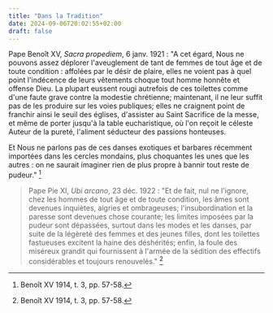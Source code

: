 ```yaml
---
title: "Dans la Tradition"
date: 2024-09-06T20:02:55+02:00
draft: false
---
```



Pape Benoît XV, *Sacra propediem*, 6 janv. 1921 : "A cet égard, Nous ne pouvons assez déplorer l'aveuglement de tant de femmes de tout âge et de toute condition : affolées par le désir de plaire, elles ne voient pas à quel point l'indécence de leurs vêtements choque tout homme honnête et offense Dieu. La plupart eussent rougi autrefois de ces toilettes comme d'une faute grave contre la modestie chrétienne; maintenant, il ne leur suffit pas de les produire sur les voies publiques; elles ne craignent point de franchir ainsi le seuil des églises, d'assister au Saint Sacrifice de la messe, et même de porter jusqu'à la table eucharistique, où l'on reçoit le céleste Auteur de la pureté, l'aliment séducteur des passions honteuses. 

Et Nous ne parlons pas de ces danses exotiques et barbares récemment importées dans les cercles mondains, plus choquantes les unes que les autres : on ne saurait imaginer rien de plus propre à bannir tout reste de pudeur." [^1]

[^1]: Benoît XV 1914, t. 3, pp. 57-58. 

> Pape Pie XI, *Ubi arcano*, 23 déc. 1922 : "Et de fait, nul ne l'ignore, chez les hommes de tout âge et de toute condition, les âmes sont devenues inquiètes, aigries et ombrageuses; l'insubordination et la paresse sont devenues chose courante; les limites imposées par la pudeur sont dépassées, surtout dans les modes et les danses, par suite de la légèreté des femmes et des jeunes filles, dont les toilettes fastueuses excitent la haine des déshérités; enfin, la foule des miséreux grandit qui fournissent à l'armée de la sédition des effectifs considérables et toujours renouvelés." [^1]

[^1]: Pie XI 1922, t. 1, p. 145.
